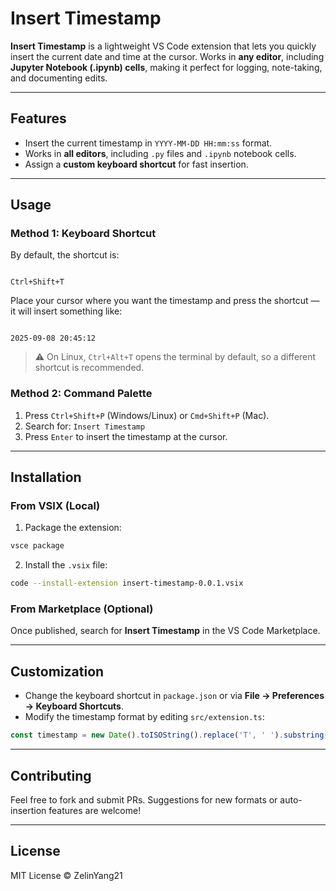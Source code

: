 # Insert Timestamp

**Insert Timestamp** is a lightweight VS Code extension that lets you quickly insert the current date and time at the cursor. Works in **any editor**, including **Jupyter Notebook (.ipynb) cells**, making it perfect for logging, note-taking, and documenting edits.

---

## Features

- Insert the current timestamp in `YYYY-MM-DD HH:mm:ss` format.
- Works in **all editors**, including `.py` files and `.ipynb` notebook cells.
- Assign a **custom keyboard shortcut** for fast insertion.

---

## Usage

### Method 1: Keyboard Shortcut
By default, the shortcut is:

```

Ctrl+Shift+T

```

Place your cursor where you want the timestamp and press the shortcut — it will insert something like:

```

2025-09-08 20:45:12

````

> ⚠️ On Linux, `Ctrl+Alt+T` opens the terminal by default, so a different shortcut is recommended.

### Method 2: Command Palette
1. Press `Ctrl+Shift+P` (Windows/Linux) or `Cmd+Shift+P` (Mac).  
2. Search for: `Insert Timestamp`  
3. Press `Enter` to insert the timestamp at the cursor.

---

## Installation

### From VSIX (Local)
1. Package the extension:

```bash
vsce package
````

2. Install the `.vsix` file:

```bash
code --install-extension insert-timestamp-0.0.1.vsix
```

### From Marketplace (Optional)

Once published, search for **Insert Timestamp** in the VS Code Marketplace.

---

## Customization

* Change the keyboard shortcut in `package.json` or via **File → Preferences → Keyboard Shortcuts**.
* Modify the timestamp format by editing `src/extension.ts`:

```ts
const timestamp = new Date().toISOString().replace('T', ' ').substring(0, 19);
```

---

## Contributing

Feel free to fork and submit PRs. Suggestions for new formats or auto-insertion features are welcome!

---

## License

MIT License © ZelinYang21